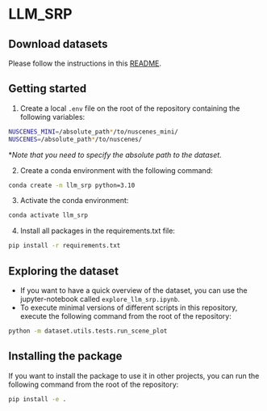 # LLM_SRP

## Download datasets
Please follow the instructions in this [README](./dataset/README.md).

## Getting started
1. Create a local `.env` file on the root of the repository containing the following variables:
```bash
NUSCENES_MINI=/absolute_path*/to/nuscenes_mini/
NUSCENES=/absolute_path*/to/nuscenes/
```
**Note that you need to specify the absolute path to the dataset.*

2. Create a conda environment with the following command:
```bash
conda create -n llm_srp python=3.10
```
3. Activate the conda environment:
```bash
conda activate llm_srp
```
4. Install all packages in the requirements.txt file:
```bash
pip install -r requirements.txt
```

## Exploring the dataset
- If you want to have a quick overview of the dataset, you can use the jupyter-notebook called `explore_llm_srp.ipynb`.
- To execute minimal versions of different scripts in this repository, execute the following command from the root of the repository:
```bash
python -m dataset.utils.tests.run_scene_plot
```

## Installing the package
If you want to install the package to use it in other projects, you can run the following command from the root of the repository:
```bash
pip install -e .
```
